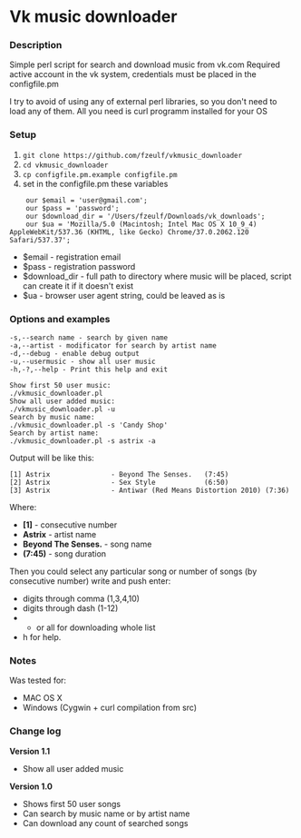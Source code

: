 # Vk music downloader

### Description
Simple perl script for search and download music from vk.com
Required active account in the vk system, credentials must be placed in the configfile.pm

I try to avoid of using any of external perl libraries, so you don't need to load any of them.
All you need is curl programm installed for your OS

### Setup
1. `git clone https://github.com/fzeulf/vkmusic_downloader`
2. `cd vkmusic_downloader`
3. `cp configfile.pm.example configfile.pm`
4. set in the configfile.pm these variables

```
    our $email = 'user@gmail.com';
    our $pass = 'password';
    our $download_dir = '/Users/fzeulf/Downloads/vk_downloads';
    our $ua = 'Mozilla/5.0 (Macintosh; Intel Mac OS X 10_9_4) AppleWebKit/537.36 (KHTML, like Gecko) Chrome/37.0.2062.120 Safari/537.37';
```
* $email - registration email
* $pass - registration password
* $download_dir - full path to directory where music will be placed, script can create it if it doesn't exist
* $ua - browser user agent string, could be leaved as is

### Options and examples
    -s,--search name - search by given name
    -a,--artist - modificator for search by artist name
    -d,--debug - enable debug output
    -u,--usermusic - show all user music
    -h,-?,--help - Print this help and exit

    Show first 50 user music:
    ./vkmusic_downloader.pl
    Show all user added music:
    ./vkmusic_downloader.pl -u
    Search by music name:
    ./vkmusic_downloader.pl -s 'Candy Shop'
    Search by artist name:
    ./vkmusic_downloader.pl -s astrix -a

Output will be like this:

```
[1] Astrix               - Beyond The Senses.   (7:45)
[2] Astrix               - Sex Style            (6:50)
[3] Astrix               - Antiwar (Red Means Distortion 2010) (7:36)
```

Where:

* **[1]** - consecutive number
* **Astrix** - artist name
* **Beyond The Senses.** - song name
* **(7:45)** - song duration

Then you could select any particular song or number of songs (by consecutive number) write and push enter:
- digits through comma (1,3,4,10)
- digits through dash (1-12)
- * or all for downloading whole list
- h for help.

### Notes

Was tested for:
- MAC OS X
- Windows (Cygwin + curl compilation from src)

### Change log
**Version 1.1**

- Show all user added music

**Version 1.0**

- Shows first 50 user songs
- Can search by music name or by artist name
- Can download any count of searched songs
